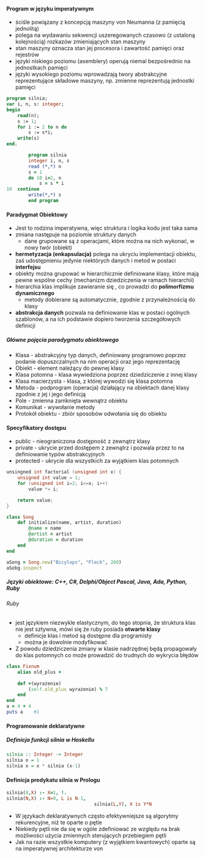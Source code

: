 #### Program w języku imperatywnym
- ściśle powiązany z koncepcją maszyny von Neumanna (z pamięcią jednolitą) 
- polega na wydawaniu sekwencji uszeregowanych czasowo (z ustaloną kolejnością) rozkazów zmieniających stan maszyny
- stan maszyny oznacza stan jej procesora i zawartość pamięci oraz rejestrów
- języki niskiego poziomu (asemblery) operują niemal bezpośrednio na jednostkach pamięci
- języki wysokiego poziomu wprowadzają twory abstrakcyjne reprezentujące składowe maszyny, np. zmienne reprezentują jednostki pamięci
```pascal
program silnia;
var i, n, s: integer;
begin
	read(n);
	s := 1;
	for i := 2 to n do
		s := s*i;
	write(s)
end.
```
```fortran
		program silnia
		integer i, n, s
		read (*,*) n
		s = 1
		do 10 i=2, n
			s = s * i
10	continue
		write(*,*) s
		end program
```


#### Paradygmat Obiektowy
- Jest to rodzina imperatywna, więc struktura i logika kodu jest taka sama
- zmiana następuje na poziomie struktury danych
	- dane grupowane są z operacjami, które można na nich wykonać, w nowy twór (obiekt)
- **hermetyzacja (enkapsulacja)** polega na ukryciu implementacji obiektu, zaś udostępnieniu jedynie niektórych danych i metod w postaci **interfejsu**
- obiekty można grupować w hierarchicznie definiowane klasy, które mają pewne wspólne cechy (mechanizm dziedziczenia w ramach hierarchii)
- hierarchia klas implikuje zawieranie się , co prowadzi do **polimorfizmu dynamicznego**
	- metody dobierane są automatycznie, zgodnie z przynależnością do klasy
- **abstrakcja danych** pozwala na definiowanie klas w postaci ogólnych szablonów, a na ich podstawie dopiero tworzenia szczegółowych definicji

##### Główne pojęcia paradygmatu obiektowego
- Klasa - abstrakcyjny typ danych, definiowany programowo poprzez podanie dopuszczalnych na nim operacji oraz jego reprezentację
- Obiekt - element należący do pewnej klasy
- Klasa potomna - klasa wywiedziona poprzez dziedziczenie z innej klasy
- Klasa macierzysta - klasa, z której wywodzi się klasa potomna
- Metoda - podprogram (operacja) działający na obiektach danej klasy zgodnie z jej i jego definicją
- Pole - zmienna zamknięta wewnątrz obiektu
- Komunikat - wywołanie metody
- Protokół obiektu - zbiór sposobów odwołania się do obiektu

#### Specyfikatory dostępu
- public - nieograniczona dostępność z zewnątrz klasy
- private - ukrycie przed dostępem z zewnątrz i pozwala przez to na definiowanie typów abstrakcyjnych
- protected - ukrycie dla wszystkich za wyjątkiem klas potomnych
```C++
unsingned int factorial (unsigned int x) {
	unsigned int value = 1;
	for (unsigned int i=2; i<=x; i++)
		value *= i;

	return value;
}
```
```ruby
class Song
	def initialize(name, artist, duration)
		@name = name
		@artist = artist
		@duration = duration
	end
end

aSong = Song.new("Bicylops", "Fleck", 260)
aSobg.inspect
```
#####  Języki obiektowe: C++, C#, Delphi/Object Pascal, Java, Ada, Python, Ruby

###### Ruby
- jest językiem niezwykle elastycznym, do tego stopnia, że struktura klas nie jest sztywna, mówi się że ruby posiada **otwarte klasy**
	- definicje klas i metod są dostępne dla programisty
	- można je dowolnie modyfikować
- Z powodu dziedziczenia zmiany w klasie nadrzędnej będą propagowały do klas potomnych co może prowadzić do trudnych do wykrycia błędów
```ruby
class Fixnum
	alias old_plus +
	
	def +(wyrażenie)
		(self.old_plus wyrażenie) % 7
	end
end
a = 4 + 4
puts a    #1
```

#### Programowanie deklaratywne
##### Definicja funkcji silnia w Haskellu
```haskell
silnia :: Integer -> Integer
silnia o = 1
silnia x = x * silnia (x-1)
```
#### Definicja predykatu silnia w Prologu
```prolog
silnia(0,X) :- X=1, !.
silnia(N,X) :- N>0, L is N-1,
								silnia(L,Y), X is Y*N
```

- W językach deklaratywnych często efektywniejsze są algorytmy rekurencyjne, niż te oparte o pętle
- Niekiedy pętli nie da się w ogóle zdefiniować ze względu na brak możliwości użycia zmiennych sterujących przebiegiem pętli
- Jak na razie wszystkie komputery (z wyjątkiem kwantowych) oparte są na imperatywnej architekturze von 